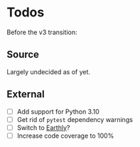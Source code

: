 
# Todos

Before the v3 transition:

## Source

Largely undecided as of yet.

## External

- [ ] Add support for Python 3.10
- [ ] Get rid of `pytest` dependency warnings
- [ ] Switch to [Earthly](https://earthly.dev)?
- [ ] Increase code coverage to 100%
